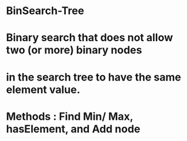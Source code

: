 # BinSearch-Tree
# Binary search that does not allow two (or more) binary nodes 
# in the search tree to have the same element value.
# Methods : Find Min/ Max, hasElement, and Add node
